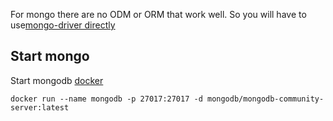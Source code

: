For mongo there are no ODM or ORM that work well. So you will have to use[mongo-driver directly](https://www.mongodb.com/docs/drivers/go/current/usage-examples/)


## Start mongo

Start mongodb [docker](https://www.mongodb.com/docs/manual/tutorial/install-mongodb-community-with-docker/)
```
docker run --name mongodb -p 27017:27017 -d mongodb/mongodb-community-server:latest
```


